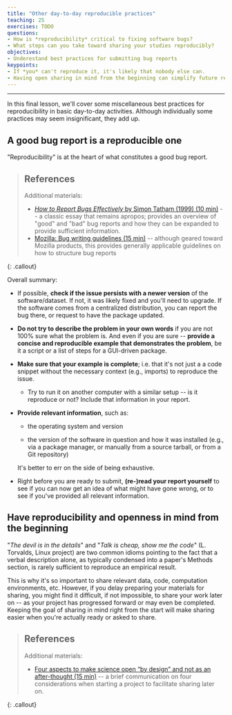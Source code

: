 ```yaml
---
title: "Other day-to-day reproducible practices"
teaching: 25
exercises: TODO
questions:
- How is *reproducibility* critical to fixing software bugs?
- What steps can you take toward sharing your studies reproducibly?
objectives:
- Underestand best practices for submitting bug reports
keypoints:
- If *you* can't reproduce it, it's likely that nobody else can.
- Having open sharing in mind from the beginning can simplify future reproducibility
---
```


---

In this final lesson, we'll cover some miscellaneous best practices
for reproducibility in basic day-to-day activities. Although individually
some practices may seem insignificant, they add up.

## A good bug report is a reproducible one

"Reproducibility" is at the heart of what constitutes a good bug report.


> ## References
>
> Additional materials:
>
> - [*How to Report Bugs Effectively* by Simon Tatham (1999) (10 min)](http://www.chiark.greenend.org.uk/~sgtatham/bugs.html) -- 
>   a classic essay that remains apropos; provides an
>   overview of "good" and "bad" bug reports and how they can be expanded to provide sufficient information.
> - [Mozilla: Bug writing guidelines (15 min)](https://developer.mozilla.org/en-US/docs/Mozilla/QA/Bug_writing_guidelines) -- 
>   although geared toward Mozilla products, this provides generally applicable
>   guidelines on how to structure bug reports
>
{: .callout}

Overall summary:

- If possible, **check if the issue persists with a newer version** of the
  software/dataset. If not, it was likely fixed and you'll need
  to upgrade. If the software comes from a centralized distribution,
  you can report the bug there, or request to have the package
  updated.

- **Do not try to describe the problem in your own words** if you are not
  100% sure what the problem is. And even if you are sure -- **provide
  a concise and reproducible example that demonstrates the problem**, be
  it a script or a list of steps for a GUI-driven package.

- **Make sure that your example is complete**; i.e. that it's not just a
  a code snippet without the necessary context (e.g., imports) to
  reproduce the issue.
  
  - Try to run it on another computer with a similar setup -- is it
    reproduce or not? Include that information in your report.

- **Provide relevant information**, such as:

  - the operating system and version

  - the version of the software in question and how it was installed
    (e.g., via a package manager, or manually from a source tarball,
    or from a Git repository)
  
  It's better to err on the side of being exhaustive.

- Right before you are ready to submit, **(re-)read your report
  yourself** to see if you can now get an idea of
  what might have gone wrong, or to see if you've
  provided all relevant information.

## Have reproducibility and openness in mind from the beginning

"*The devil is in the details*" and "*Talk is cheap, show me the code*"
(L. Torvalds, Linux project) are two common idioms pointing to the fact
that a verbal description alone, as typically condensed into a paper's
Methods section, is rarely sufficient to reproduce an empirical
result.

This is why it's so important to share relevant data, code, computation environments, etc. 
However, if you delay preparing your materials for sharing, you might
find it difficult, if not impossible, to share your work later on -- 
as your project has progressed forward or may even be 
completed. Keeping the goal of sharing in mind right from the
start will make sharing easier when you're actually 
ready or asked to share.

> ## References
>
> Additional materials:
>
> - [Four aspects to make science open “by design” and not as an after-thought (15 min)](http://dx.doi.org/10.1186/s13742-015-0072-7) --
>   a brief communication on four considerations when starting
>   a project to facilitate sharing later on.
>
{: .callout}
